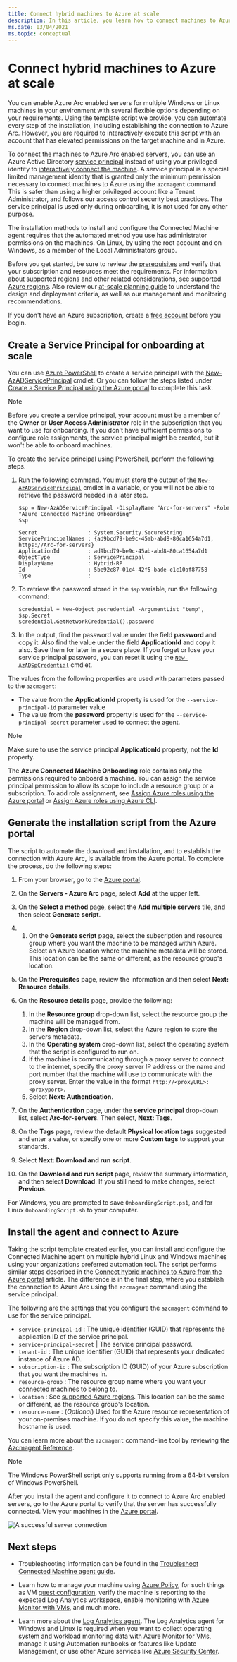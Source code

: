 ```yaml
---
title: Connect hybrid machines to Azure at scale
description: In this article, you learn how to connect machines to Azure using Azure Arc enabled servers using a service principal.
ms.date: 03/04/2021
ms.topic: conceptual
---
```


# Connect hybrid machines to Azure at scale

You can enable Azure Arc enabled servers for multiple Windows or Linux machines in your environment with several flexible options depending on your requirements. Using the template script we provide, you can automate every step of the installation, including establishing the connection to Azure Arc. However, you are required to interactively execute this script with an account that has elevated permissions on the target machine and in Azure.

To connect the machines to Azure Arc enabled servers, you can use an Azure Active Directory [service principal](../../active-directory/develop/app-objects-and-service-principals.md) instead of using your privileged identity to [interactively connect the machine](onboard-portal.md). A service principal is a special limited management identity that is granted only the minimum permission necessary to connect machines to Azure using the `azcmagent` command. This is safer than using a higher privileged account like a Tenant Administrator, and follows our access control security best practices. The service principal is used only during onboarding, it is not used for any other purpose.  

The installation methods to install and configure the Connected Machine agent requires that the automated method you use has  administrator permissions on the machines. On Linux, by using the root account and on Windows, as a member of the Local Administrators group.

Before you get started, be sure to review the [prerequisites](agent-overview.md#prerequisites) and verify that your subscription and resources meet the requirements. For information about supported regions and other related considerations, see [supported Azure regions](overview.md#supported-regions). Also review our [at-scale planning guide](plan-at-scale-deployment.md) to understand the design and deployment criteria, as well as our management and monitoring recommendations.  

If you don't have an Azure subscription, create a [free account](https://azure.microsoft.com/free/?WT.mc_id=A261C142F) before you begin.

## Create a Service Principal for onboarding at scale

You can use [Azure PowerShell](/powershell/azure/install-az-ps) to create a service principal with the [New-AzADServicePrincipal](/powershell/module/Az.Resources/New-AzADServicePrincipal) cmdlet. Or you can follow the steps listed under [Create a Service Principal using the Azure portal](../../active-directory/develop/howto-create-service-principal-portal.md) to complete this task.

> [!NOTE]
> Before you create a service principal, your account must be a member of the **Owner** or **User Access Administrator** role in the subscription that you want to use for onboarding. If you don't have sufficient permissions to configure role assignments, the service principal might be created, but it won't be able to onboard machines.
>

To create the service principal using PowerShell, perform the following steps.

1. Run the following command. You must store the output of the [`New-AzADServicePrincipal`](/powershell/module/az.resources/new-azadserviceprincipal) cmdlet in a variable, or you will not be able to retrieve the password needed in a later step.

    ```azurepowershell-interactive
    $sp = New-AzADServicePrincipal -DisplayName "Arc-for-servers" -Role "Azure Connected Machine Onboarding"
    $sp
    ```

    ```output
    Secret                : System.Security.SecureString
    ServicePrincipalNames : {ad9bcd79-be9c-45ab-abd8-80ca1654a7d1, https://Arc-for-servers}
    ApplicationId         : ad9bcd79-be9c-45ab-abd8-80ca1654a7d1
    ObjectType            : ServicePrincipal
    DisplayName           : Hybrid-RP
    Id                    : 5be92c87-01c4-42f5-bade-c1c10af87758
    Type                  :
    ```

2. To retrieve the password stored in the `$sp` variable, run the following command:

    ```azurepowershell-interactive
    $credential = New-Object pscredential -ArgumentList "temp", $sp.Secret
    $credential.GetNetworkCredential().password
    ```

3. In the output, find the password value under the field **password** and copy it. Also find the value under the field **ApplicationId** and copy it also. Save them for later in a secure place. If you forget or lose your service principal password, you can reset it using the [`New-AzADSpCredential`](/powershell/module/azurerm.resources/new-azurermadspcredential) cmdlet.

The values from the following properties are used with parameters passed to the `azcmagent`:

* The value from the **ApplicationId** property is used for the `--service-principal-id` parameter value
* The value from the **password** property is used for the  `--service-principal-secret` parameter used to connect the agent.

> [!NOTE]
> Make sure to use the service principal **ApplicationId** property, not the **Id** property.
>

The **Azure Connected Machine Onboarding** role contains only the permissions required to onboard a machine. You can assign the service principal permission to allow its scope to include a resource group or a subscription. To add role assignment, see [Assign Azure roles using the Azure portal](../../role-based-access-control/role-assignments-portal.md) or [Assign Azure roles using Azure CLI](../../role-based-access-control/role-assignments-cli.md).

## Generate the installation script from the Azure portal

The script to automate the download and installation, and to establish the connection with Azure Arc, is available from the Azure portal. To complete the process, do the following steps:

1. From your browser, go to the [Azure portal](https://portal.azure.com).

1. On the **Servers - Azure Arc** page, select **Add** at the upper left.

1. On the **Select a method** page, select the **Add multiple servers** tile, and then select **Generate script**.

1. 1. On the **Generate script** page, select the subscription and resource group where you want the machine to be managed within Azure. Select an Azure location where the machine metadata will be stored. This location can be the same or different, as the resource group's location.

1. On the **Prerequisites** page, review the information and then select **Next: Resource details**.

1. On the **Resource details** page, provide the following:

    1. In the **Resource group** drop-down list, select the resource group the machine will be managed from.
    1. In the **Region** drop-down list, select the Azure region to store the servers metadata.
    1. In the **Operating system** drop-down list, select the operating system that the script is configured to run on.
    1. If the machine is communicating through a proxy server to connect to the internet, specify the proxy server IP address or the name and port number that the machine will use to communicate with the proxy server. Enter the value in the format `http://<proxyURL>:<proxyport>`.
    1. Select **Next: Authentication**.

1. On the **Authentication** page, under the **service principal** drop-down list, select **Arc-for-servers**.  Then select, **Next: Tags**.

1. On the **Tags** page, review the default **Physical location tags** suggested and enter a value, or specify one or more **Custom tags** to support your standards.

1. Select **Next: Download and run script**.

1. On the **Download and run script** page, review the summary information, and then select **Download**. If you still need to make changes, select **Previous**.

For Windows, you are prompted to save `OnboardingScript.ps1`, and for Linux `OnboardingScript.sh` to your computer.

## Install the agent and connect to Azure

Taking the script template created earlier, you can install and configure the Connected Machine agent on multiple hybrid Linux and Windows machines using your organizations preferred automation tool. The script performs similar steps described in the [Connect hybrid machines to Azure from the Azure portal](onboard-portal.md) article. The difference is in the final step, where you establish the connection to Azure Arc using the `azcmagent` command using the service principal.

The following are the settings that you configure the `azcmagent` command to use for the service principal.

* `service-principal-id` : The unique identifier (GUID) that represents the application ID of the service principal.
* `service-principal-secret` | The service principal password.
* `tenant-id` : The unique identifier (GUID) that represents your dedicated instance of Azure AD.
* `subscription-id` : The subscription ID (GUID) of your Azure subscription that you want the machines in.
* `resource-group` : The resource group name where you want your connected machines to belong to.
* `location` : See [supported Azure regions](overview.md#supported-regions). This location can be the same or different, as the resource group's location.
* `resource-name` : (*Optional*) Used for the Azure resource representation of your on-premises machine. If you do not specify this value, the machine hostname is used.

You can learn more about the `azcmagent` command-line tool by reviewing the [Azcmagent Reference](./manage-agent.md).

>[!NOTE]
>The Windows PowerShell script only supports running from a 64-bit version of Windows PowerShell.
>

After you install the agent and configure it to connect to Azure Arc enabled servers, go to the Azure portal to verify that the server has successfully connected. View your machines in the [Azure portal](https://aka.ms/hybridmachineportal).

![A successful server connection](./media/onboard-portal/arc-for-servers-successful-onboard.png)

## Next steps

- Troubleshooting information can be found in the [Troubleshoot Connected Machine agent guide](troubleshoot-agent-onboard.md).

- Learn how to manage your machine using [Azure Policy](../../governance/policy/overview.md), for such things as VM [guest configuration](../../governance/policy/concepts/guest-configuration.md), verify the machine is reporting to the expected Log Analytics workspace, enable monitoring with [Azure Monitor with VMs](../../azure-monitor/vm/vminsights-enable-policy.md), and much more.

- Learn more about the [Log Analytics agent](../../azure-monitor/agents/log-analytics-agent.md). The Log Analytics agent for Windows and Linux is required when you want to collect operating system and workload monitoring data with Azure Monitor for VMs, manage it using Automation runbooks or features like Update Management, or use other Azure services like [Azure Security Center](../../security-center/security-center-introduction.md).